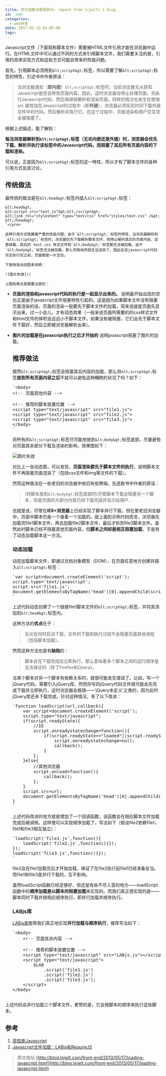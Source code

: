 ```yaml
---
title: 并行加载与顺序执行– repost from lxjwlt\'s blog
id: .nan
categories:
  - web开发
date: 2017-02-15 01:05:00
tags:
---
```


Javascript文件（下面简称脚本文件）需要被HTML文件引用才能在浏览器中运行。在HTML文件中可以通过不同的方式来引用脚本文件，我们需要关注的是，引用的具体实现方式和这些方式可能会带来的性能问题。

首先，引用脚本必须用到`&lt;script&gt;`标签，所以需要了解`&lt;script&gt;`标签的特性，引述书中作者原话：

> 当浏览器遇到（**即内嵌**）`&lt;script&gt;`标签时，当前浏览器无从获知Javascript是否会修改页面内容。因此，这时浏览器会停止处理页面，先执行Javascript代码，然后再继续解析和渲染页面。同样的情况也发生在使用 src 属性加在Javascript的过程中（即**外链**），浏览器必须先花时间下载外链文件中的代码，然后解析并执行它。在这个过程中，页面渲染和用户交互完全被阻塞了。

根据上述描述，能了解到：

**每当浏览器解析到`&lt;script&gt;`标签（无论内嵌还是外链）时，浏览器会优先下载、解析并执行该标签中的Javascript代码，而阻塞了其后所有页面内容的下载和渲染。**

可以说，正是因为`&lt;script&gt;`标签的这一特性，所以才有了脚本文件的各种引用方式及其讨论。

## 传统做法

最传统的做法是在`&lt;head&gt;`标签内插入`&lt;script&gt;`标签：

    &lt;head&gt;
    &lt;script src="test.js"&gt;&lt;/script&gt;
    &lt;link rel="stylesheet" type="text/css" href="styles/test.css" /&gt;
    &lt;/head&gt;
    `</pre>

    这种引用方式隐藏着严重的性能问题。由于`&lt;script&gt;`标签的特性，当浏览器解析到`&lt;script&gt;`标签时，浏览器优先下载解析脚本文件，而停止解析其后的页面内容，这意味着，其后的 test.css 样式文件和`&lt;body&gt;`标签都无法被加载，由于`&lt;body&gt;`标签无法被加载，那么页面自然就无法渲染了。因此在该javascript代码完全执行完之前，页面都是一片空白。

    下面用张动态图来说明：

    ![图片失效]()

    上图有两点是需要注意的：

*   **页面的渲染和javascript代码的执行是一起显示出来的。**
    说明最开始出现的空白正是由于javascript文件阻塞特性引起的。这是因为如果脚本文件没有阻塞页面渲染的话，页面的渲染一般要先于脚本文件的加载，简来说就是页面先显示出来，过一小会儿，才有动态效果（一般来说页面所需要的的css样式文件和html文件的体积会远远小于脚本文件，如果没有被阻塞，它们会先于脚本文件下载好，然后立即被浏览器解析出来）。
*   **图片的加载是在javascript执行之后才开始的**
    说明javascript阻塞了图片的加载。

    ## 推荐做法

    既然`&lt;script&gt;`标签会阻塞其后内容的加载，那么将`&lt;script&gt;`标签**放到所有页面内容之后**不就可以避免这种糟糕的状况了吗？如下：

    <pre>`&lt;body&gt;
    &lt;!-- 页面其他内容 --&gt;

    &lt;!-- 推荐的脚本放置位置 --&gt;
    &lt;script type="text/javascript" src="file1.js"&gt;
    &lt;script type="text/javascript" src="file2.js"&gt;
    &lt;script type="text/javascript" src="file3.js"&gt;
    &lt;/body&gt;
    `</pre>

    将所有的`&lt;script&gt;`标签尽可能地放到`&lt;body&gt;`标签底部，尽量避免对页面其余部分下载及渲染的影响，效果图如下：

    ![图片失效]()

    对比上一张动态图，可以发现，**页面渲染要先于脚本文件的执行**，说明脚本文件不再阻塞页面渲染了（包括css文件和img等文件的下载）。

    然而这种做法在一些老旧的浏览器中依旧有些弊端，先选取书中作者的原话：

    > (将脚本放到`&lt;body&gt;`标签底部时)尽管脚本下载会阻塞另一个脚本，但是页面的大部分内容已经下载完成并显示给用户…

    也就是说，尽管在**IE8+浏览器**上已经实现了脚本并行下载，但在更老旧浏览器中，页面中脚本仍是一个接着一个加载的。就上面的示例代码而言，浏览器先加载完file1脚本文件，再去加载file2脚本文件，最后才轮到file3脚本文件。虽然此时脚本已经不阻塞其他页面内容，但**脚本之间却是相互阻塞加载**，于是有了动态加载脚本这一方法。

    ### 动态加载

    动态加载脚本文件，即通过文档对象模型（DOM），在页面任意地方创建并插入`&lt;script&gt;`标签：

    <pre>`var script=document.createElement('script');
    script.type='text/javascript';
    script.src='file1.js';
    document.getElementsByTagName('head')[0].appendChild(script);
    `</pre>

    上述代码动态创建了一个链接file1脚本文件的`&lt;script&gt;`标签，并将其添加到`&lt;head&gt;`标签内。

    这种方法的**优点**在于：

    > 无论在何时启动下载，文件的下载和执行过程不会阻塞页面其他进程（包括脚本加载）。

    然而这种方法也是有**缺陷**的：

    > 脚本会在下载完成后立即执行，那么意味着多个脚本之间的运行顺序是无法保证的（除了Firefox和Opera）。

    当某个脚本对另一个脚本有依赖关系时，就很可能发生错误了。比如，写一个jQuery代码，需要引入jQuery库，然而你写的jQuery代码文件很可能会先完成下载并立即执行，这时浏览器会报错——‘jQuery未定义’之类的，因为此时jQuery库还未下载完成。针对这种情况，有了以下改进：

    <pre>`function loadScript(url,callback){
        var script=document.createElement('script');
        script.type="text/javascript";
        if(script.readyState){
            //IE
            script.onreadystatechange=function(){
                if(script.readyState=="loaded"||script.readyState=="complete"){
                    script.onreadystatechange=null;
                    callback();
                }
            };
        }else{
            //其他浏览器
            script.onload=function(){
                callback();
            };
        }
        script.src=url;
        document.getElementsByTagName('head')[0].appendChild(script);
    }
    `</pre>

    上述代码改进的地方就是增加了一个回调函数，该函数会在相应脚本文件加载完成后被调用。这样便可以实现顺序加载了，写法如下（假设file2依赖file1，file1和file3相互独立）：

    <pre>`loadScript('file1.js',function(){
        loadScript('file2.js',function(){});
    });
    loadScript('file3.js',function(){});
    `</pre>

    file2会在file1加载完后才开始加载，保证了在file2执行前file1已经准备妥当。而file1和file3是并行下载的，互不影响。

    虽然loadScript函数已经足够好，但还是有些不尽人意的地方——loadScript函数中的**顺序加载是以脚本的阻塞加载**来实现的。而我们真正想实现的是——脚本同时下载并按相应顺序执行，即并行加载并顺序执行。

    ### LABjs库

    [LABjs库](http://labjs.com/)能帮我们真正地实现**并行加载与顺序执行**，推荐写法如下：

    <pre>`&lt;body&gt;
        &lt;!-- 页面其余内容 --&gt;

        &lt;!-- 推荐的脚本放置位置 --&gt;
        &lt;script type="text/javascript" src="LABjs.js"&gt;&lt;/script&gt;
        &lt;script type="text/javascript"&gt;
            $LAB
                .script('file1.js')
                .script('file2.js')
                .script('file3.js');
        &lt;/script&gt;
    &lt;/body&gt;

上述代码会并行加载三个脚本文件，更赞的是，它会按脚本的顺序来执行这些脚本。

## 参考

1.  [高性能Javascript](http://book.douban.com/subject/5362856/)
2.  [Javascript文件加载：LABjs和RequireJS](http://www.ruanyifeng.com/blog/2011/10/javascript_loading.html)

> 原文地址:[http://blog.lxjwlt.com/front-end/2013/05/17/loading-javascript.html](http://blog.lxjwlt.com/front-end/2013/05/17/loading-javascript.html)